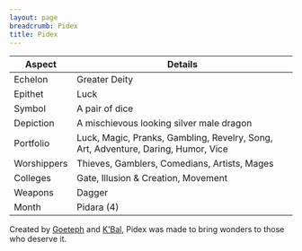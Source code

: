 ```yaml
---
layout: page
breadcrumb: Pidex
title: Pidex
---
```


Aspect | Details
--- | ---
Echelon | Greater Deity
Epithet | Luck
Symbol | A pair of dice
Depiction | A mischievous looking silver male dragon
Portfolio | Luck, Magic, Pranks, Gambling, Revelry, Song, Art, Adventure, Daring, Humor, Vice
Worshippers | Thieves, Gamblers, Comedians, Artists, Mages
Colleges | Gate, Illusion & Creation, Movement
Weapons | Dagger
Month | Pidara (4)

Created by [Goeteph](goeteph) and [K'Bal](kbal), Pidex was made to bring wonders to those who deserve it.
